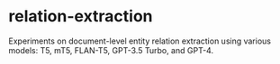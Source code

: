 # relation-extraction
Experiments on document-level entity relation extraction using various models: T5, mT5, FLAN-T5, GPT-3.5 Turbo, and GPT-4.
